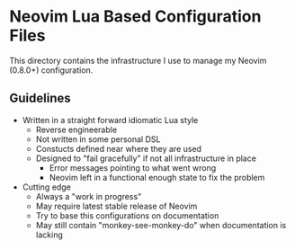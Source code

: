 # Neovim Lua Based Configuration Files

This directory contains the infrastructure I use to manage
my Neovim (0.8.0+) configuration.

## Guidelines

* Written in a straight forward idiomatic Lua style
  * Reverse engineerable
  * Not written in some personal DSL
  * Constucts defined near where they are used
  * Designed to "fail gracefully" if not all infrastructure in place
    * Error messages pointing to what went wrong
    * Neovim left in a functional enough state to fix the problem
* Cutting edge
  * Always a "work in progress"
  * May require latest stable release of Neovim
  * Try to base this configurations on documentation
  * May still contain "monkey-see-monkey-do" when documentation is lacking

